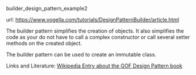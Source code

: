 builder_design_pattern_example2

url: <a>https://www.vogella.com/tutorials/DesignPatternBuilder/article.html</a>

The builder pattern simplifies the creation of objects. It also simplifies the code as your do not have to call a complex constructor or call several setter methods on the created object.

The builder pattern can be used to create an immutable class.

Links and Literature:
<a href="http://en.wikipedia.org/wiki/Design_Patterns">Wikipedia Entry about the GOF Design Pattern book</a>